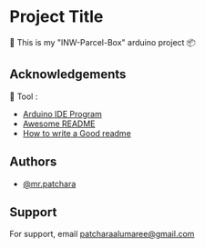 # Project Title
:truck: This is my "INW-Parcel-Box" arduino project :package:

## Acknowledgements
:wrench: Tool :
 - [Arduino IDE Program](https://www.arduino.cc/en/software)
 - [Awesome README](https://github.com/matiassingers/awesome-readme)
 - [How to write a Good readme](https://bulldogjob.com/news/449-how-to-write-a-good-readme-for-your-github-project)


## Authors

- [@mr.patchara](https://github.com/MrPatchara)


## Support

For support, email patcharaalumaree@gmail.com